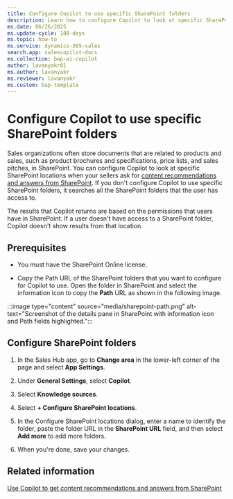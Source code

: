 ```yaml
---
title: Configure Copilot to use specific SharePoint folders
description: Learn how to configure Copilot to look at specific SharePoint locations to get content recommendations and answers from SharePoint.
ms.date: 06/26/2025
ms.update-cycle: 180-days
ms.topic: how-to
ms.service: dynamics-365-sales
search.app: salescopilot-docs
ms.collection: bap-ai-copilot
author: lavanyakr01
ms.author: lavanyakr
ms.reviewer: lavanyakr
ms.custom: bap-template
---
```


# Configure Copilot to use specific SharePoint folders

Sales organizations often store documents that are related to products and sales, such as product brochures and specifications, price lists, and sales pitches, in SharePoint. You can configure Copilot to look at specific SharePoint locations when your sellers ask for [content recommendations and answers from SharePoint](copilot-get-doc-suggestions.md). If you don't configure Copilot to use specific SharePoint folders, it searches all the SharePoint folders that the user has access to. 

The results that Copilot returns are based on the permissions that users have in SharePoint. If a user doesn't have access to a SharePoint folder, Copilot doesn't show results from that location.


## Prerequisites

- You must have the SharePoint Online license.

- Copy the Path URL of the SharePoint folders that you want to configure for Copilot to use. Open the folder in SharePoint and select the information icon to copy the **Path** URL as shown in the following image.

:::image type="content" source="media/sharepoint-path.png" alt-text="Screenshot of the details pane in SharePoint with information icon and Path fields highlighted.":::

## Configure SharePoint folders

1. In the Sales Hub app, go to **Change area** in the lower-left corner of the page and select **App Settings**.

1. Under **General Settings**, select **Copilot**.

1. Select **Knowledge sources**.

1. Select **+ Configure SharePoint locations**.

1. In the Configure SharePoint locations dialog, enter a name to identify the folder, paste the folder URL in the **SharePoint URL** field, and then select **Add more** to add more folders.

1. When you're done, save your changes.

## Related information

[Use Copilot to get content recommendations and answers from SharePoint](copilot-get-doc-suggestions.md)

